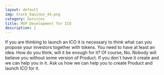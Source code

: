 ```yaml
---
layout: default
img: Stock_Equinox_44.png
category: Services
title: MVP Development for ICO
description: |
---
```

 If you are thinking to launch an ICO it is necessary to think what can you propose your investors together with tokens. You need to have at least an idea. How do you think, will it be enough for it? Of course, No. Nobody will believe you without some version of Product. If you don`t have it create and we can help you in it. Ask us how we can help you to create Product and launch ICO for it.
